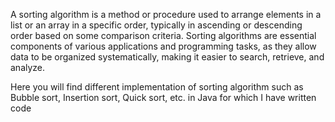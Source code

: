 A sorting algorithm is a method or procedure used to arrange elements in a list or an array in a specific order, typically in ascending or descending order based on some comparison criteria. Sorting algorithms are essential components of various applications and programming tasks, as they allow data to be organized systematically, making it easier to search, retrieve, and analyze.

Here you will find different implementation of sorting algorithm such as Bubble sort, Insertion sort, Quick sort, etc. in Java for which I have written code